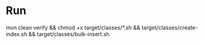 Run
===
mvn clean verify && chmod +x target/classes/*.sh && target/classes/create-index.sh && target/classes/bulk-insert.sh
